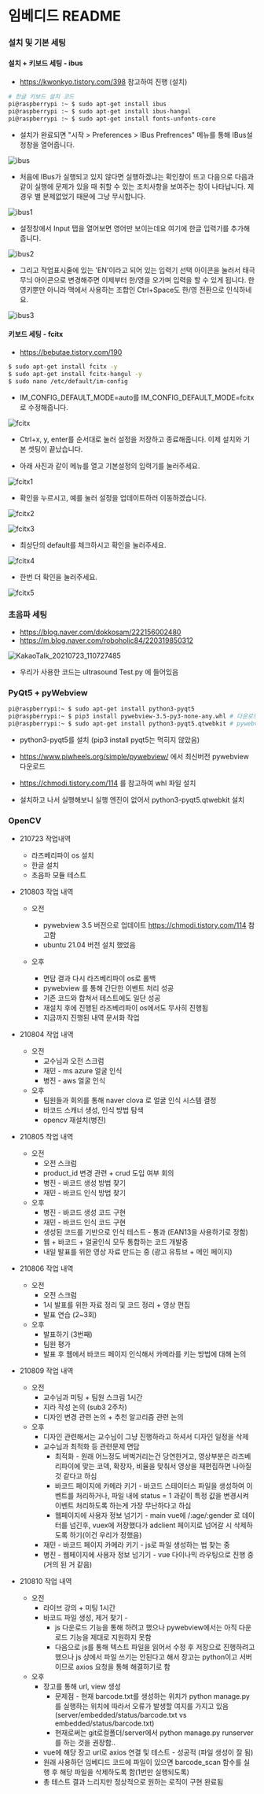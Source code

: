 # 임베디드 README



### 설치 및 기본 세팅

#### 설치 + 키보드 세팅 - ibus

- https://kwonkyo.tistory.com/398 참고하여 진행 (설치)

```bash
# 한글 키보드 설치 코드
pi@raspberrypi :~ $ sudo apt-get install ibus
pi@raspberrypi :~ $ sudo apt-get install ibus-hangul
pi@raspberrypi :~ $ sudo apt-get install fonts-unfonts-core
```

- 설치가 완료되면 "시작 > Preferences > IBus Prefrences" 메뉴를 통해 IBus설정창을 열어줍니다.

![ibus](README.assets/ibus.png)





- 처음에 IBus가 실행되고 있지 않다면 실행하겠냐는 확인창이 뜨고 다음으로 다음과 같이 실행에 문제가 있을 때 취할 수 있는 조치사항을 보여주는 창이 나타납니다. 제 경우 별 문제없었기 때문에 그냥 무시합니다.

![ibus1](README.assets/ibus1.png)



- 설정창에서 Input 탭을 열어보면 영어만 보이는데요 여기에 한글 입력기를 추가해 줍니다.

![ibus2](README.assets/ibus2.png)



- 그리고 작업표시줄에 있는 'EN'이라고 되어 있는 입력기 선택 아이콘을 눌러서 태극무늬 아이콘으로 변경해주면 이제부터 한/영을 오가며 입력을 할 수 있게 됩니다. 한영키뿐만 아니라 맥에서 사용하는 조합인 Ctrl+Space도 한/영 전환으로 인식하네요.

![ibus3](README.assets/ibus3.png)





#### 키보드 세팅 - fcitx

- https://bebutae.tistory.com/190

```bash
$ sudo apt-get install fcitx -y
$ sudo apt-get install fcitx-hangul -y
$ sudo nano /etc/default/im-config
```

- IM_CONFIG_DEFAULT_MODE=auto를 IM_CONFIG_DEFAULT_MODE=fcitx로 수정해줍니다.

![fcitx](README.assets/fcitx.png)

- Ctrl+x, y, enter를 순서대로 눌러 설정을 저장하고 종료해줍니다. 이제 설치와 기본 셋팅이 끝났습니다.

- 아래 사진과 같이 메뉴를 열고 기본설정의 입력기를 눌러주세요.

![fcitx1](README.assets/fcitx1.png)

- 확인을 누르시고, 예를 눌러 설정을 업데이트하러 이동하겠습니다.

![fcitx2](README.assets/fcitx2.png)

![fcitx3](README.assets/fcitx3.png)

- 최상단의 default를 체크하시고 확인을 눌러주세요.

![fcitx4](README.assets/fcitx4.png)

- 한번 더 확인을 눌러주세요.

![fcitx5](README.assets/fcitx5.png)





### 초음파 세팅

- https://blog.naver.com/dokkosam/222156002480
- https://m.blog.naver.com/roboholic84/220319850312

![KakaoTalk_20210723_110727485](README.assets/KakaoTalk_20210723_110727485.png)

- 우리가 사용한 코드는 ultrasound Test.py 에 들어있음



### PyQt5 + pyWebview

```bash
pi@raspberrypi:~ $ sudo apt-get install python3-pyqt5
pi@raspberrypi:~ $ pip3 install pywebview-3.5-py3-none-any.whl # 다운로드 받은 pywebview 파일명
pi@raspberrypi:~ $ sudo apt-get install python3-pyqt5.qtwebkit # pywebview는 창을 띄우는 엔진으로 qtwebkit or qtwebengine을 필요로함. qtwebengine은 현재 라즈베리파이 버전에선 지원이 안됨
```

- python3-pyqt5를 설치 (pip3 install pyqt5는 먹히지 않았음)
- https://www.piwheels.org/simple/pywebview/ 에서 최신버전 pywebview 다운로드

- https://chmodi.tistory.com/114 를 참고하여 whl 파일 설치
- 설치하고 나서 실행해보니 실행 엔진이 없어서 python3-pyqt5.qtwebkit 설치



### OpenCV



- 210723 작업내역
  - 라즈베리파이 os 설치
  - 한글 설치
  - 초음파 모듈 테스트



- 210803 작업 내역 

  - 오전 

    - pywebview 3.5 버전으로 업데이트 https://chmodi.tistory.com/114 참고함
    - ubuntu 21.04 버전 설치 했었음

  - 오후

    - 면담 결과 다시 라즈베리파이 os로 롤백
    - pywebview 를 통해 간단한 이벤트 처리 성공
    - 기존 코드와 합쳐서 테스트에도 일단 성공
    - 재설치 후에 진행된 라즈베리파이 os에서도 무사히 진행됨
    - 지금까지 진행된 내역 문서화 작업




- 210804 작업 내역
  - 오전
    - 교수님과 오전 스크럼
    - 재민 - ms azure 얼굴 인식
    - 병진 - aws 얼굴 인식
  - 오후
    - 팀원들과 회의를 통해 naver clova 로 얼굴 인식 시스템 결정
    - 바코드 스캐너 생성, 인식 방법 탐색
    - opencv 재설치(병진)



- 210805 작업 내역
  - 오전
    - 오전 스크럼
    - product_id 변경 관련 + crud 도입 여부 회의
    - 병진 - 바코드 생성 방법 찾기
    - 재민 - 바코드 인식 방법 찾기
  - 오후
    - 병진 - 바코드 생성 코드 구현
    - 재민 - 바코드 인식 코드 구현
    - 생성된 코드를 기반으로 인식 테스트 - 통과 (EAN13을 사용하기로 정함)
    - 웹 + 바코드 + 얼굴인식 모두 통합하는 코드 개발중
    - 내일 발표를 위한 영상 자료 만드는 중 (광고 유튜브 + 메인 페이지)



- 210806 작업 내역
  - 오전
    - 오전 스크럼
    - 1시 발표를 위한 자료 정리 및 코드 정리 + 영상 편집
    - 발표 연습 (2~3회)
  - 오후
    - 발표하기 (3번째)
    - 팀원 평가
    - 발표 후 웹에서 바코드 페이지 인식해서 카메라를 키는 방법에 대해 논의



- 210809 작업 내역
  - 오전
    - 교수님과 미팅 + 팀원 스크림 1시간
    - 지라 작성 논의 (sub3 2주차)
    - 디자인 변경 관련 논의 + 추천 알고리즘 관련 논의
  - 오후
    - 디자인 관련해서는 교수님이 그냥 진행하라고 하셔서 디자인 일정을 삭제
    - 교수님과 최적화 등 관련문제 면담
      - 최적화 - 원래 어느정도 버벅거리는건 당연한거고, 영상부분은 라즈베리파이에 맞는 코덱, 확장자, 비율을 맞춰서 영상을 재편집하면 나아질 것 같다고 하심
      - 바코드 페이지에 카메라 키기 - 바코드 스테이터스 파일을 생성하여 이벤트를 처리하거나, 파일 내에 status = 1 과같이 특정 값을 변경시켜 이벤트 처리하도록 하는게 가장 무난하다고 하심
      - 웹페이지에 사용자 정보 넘기기 - main vue에 /:age/:gender 로 데이터를 넘긴후, vuex에 저장했다가 adclient 페이지로 넘어갈 시 삭제하도록 하기(이건 우리가 정했음)
    - 재민 - 바코드 페이지 카메라 키기 - js로 파일 생성하는 법 찾는 중
    - 병진 - 웹페이지에 사용자 정보 넘기기 - vue 다이나믹 라우팅으로 진행 중 (거의 된 거 같음)



- 210810 작업 내역
  - 오전
    - 라이브 강의 + 미팅 1시간
    - 바코드 파일 생성, 제거 찾기 - 
      - js 다운로드 기능을 통해 하려고 했으나 pywebview에서는 아직 다운로드 기능을 제대로 지원하지 못함
      - 다음으로 js를 통해 텍스트 파일을 읽어서 수정 후 저장으로 진행하려고 했으나 js 상에서 파일 쓰기는 안된다고 해서 장고는 python이고 서버이므로 axios 요청을 통해 해결하기로 함
  - 오후
    - 장고를 통해 url, view 생성
      - 문제점 - 현재 barcode.txt를 생성하는 위치가 python manage.py를 실행하는 위치에 따라서 오류가 발생할 여지를 가지고 있음 (server/embedded/status/barcode.txt vs embedded/status/barcode.txt)
      - 현재로써는 git로컬폴더/server에서 python manage.py runserver를 하는 것을 권장함..
    - vue에 해당 장고 url로 axios 연결 및 테스트 - 성공적 (파일 생성이 잘 됨)
    - 원래 사용하던 임베디드 코드에 파일이 있으면 barcode_scan 함수를 실행 후 해당 파일을 삭제하도록 함(1번만 실행되도록) 
    - 총 테스트 결과 느리지만 정상적으로 원하는 로직이 구현 완료됨
